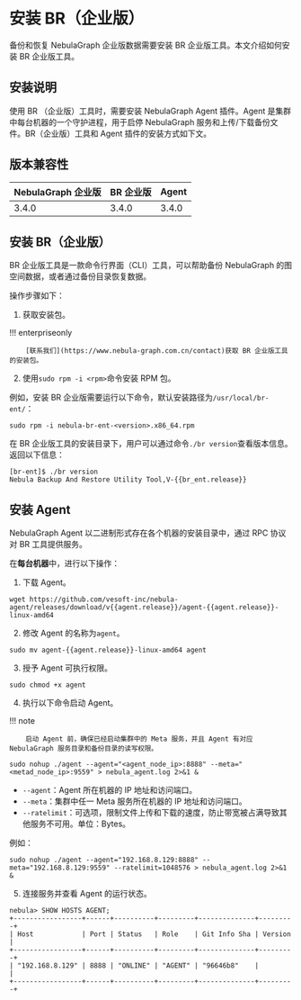 # 安装 BR（企业版）

备份和恢复 NebulaGraph 企业版数据需要安装 BR 企业版工具。本文介绍如何安装 BR 企业版工具。

## 安装说明

使用 BR （企业版）工具时，需要安装 NebulaGraph Agent 插件。Agent 是集群中每台机器的一个守护进程，用于启停 NebulaGraph 服务和上传/下载备份文件。BR（企业版）工具和 Agent 插件的安装方式如下文。

## 版本兼容性

|NebulaGraph 企业版|BR 企业版|Agent |
|:---|:---|:---|
|3.4.0|3.4.0|3.4.0|

## 安装 BR（企业版）

BR 企业版工具是一款命令行界面（CLI）工具，可以帮助备份 NebulaGraph 的图空间数据，或者通过备份目录恢复数据。

操作步骤如下：

1. 获取安装包。
   
  !!! enterpriseonly

        [联系我们](https://www.nebula-graph.com.cn/contact)获取 BR 企业版工具的安装包。


2. 使用`sudo rpm -i <rpm>`命令安装 RPM 包。
  <!-- 发版前需确认操作步骤及包名 -->
  例如，安装 BR 企业版需要运行以下命令，默认安装路径为`/usr/local/br-ent/`：

  `sudo rpm -i nebula-br-ent-<version>.x86_64.rpm`

在 BR 企业版工具的安装目录下，用户可以通过命令`./br version`查看版本信息。返回以下信息：

```
[br-ent]$ ./br version
Nebula Backup And Restore Utility Tool,V-{{br_ent.release}}
```

## 安装 Agent 

NebulaGraph Agent 以二进制形式存在各个机器的安装目录中，通过 RPC 协议对 BR 工具提供服务。

在**每台机器**中，进行以下操作：

1. 下载 Agent。

  ```
  wget https://github.com/vesoft-inc/nebula-agent/releases/download/v{{agent.release}}/agent-{{agent.release}}-linux-amd64
  ```

2. 修改 Agent 的名称为`agent`。

  ```
  sudo mv agent-{{agent.release}}-linux-amd64 agent
  ```

3. 授予 Agent 可执行权限。
  
  ```
  sudo chmod +x agent
  ```

4. 执行以下命令启动 Agent。
  
  !!! note

        启动 Agent 前，确保已经启动集群中的 Meta 服务，并且 Agent 有对应 NebulaGraph 服务目录和备份目录的读写权限。

  ```
  sudo nohup ./agent --agent="<agent_node_ip>:8888" --meta="<metad_node_ip>:9559" > nebula_agent.log 2>&1 &
  ```

  - `--agent`：Agent 所在机器的 IP 地址和访问端口。
  - `--meta`：集群中任一 Meta 服务所在机器的 IP 地址和访问端口。
  - `--ratelimit`：可选项，限制文件上传和下载的速度，防止带宽被占满导致其他服务不可用。单位：Bytes。

  例如：

  ```
  sudo nohup ./agent --agent="192.168.8.129:8888" --meta="192.168.8.129:9559" --ratelimit=1048576 > nebula_agent.log 2>&1 &
  ```

5. 连接服务并查看 Agent 的运行状态。
  
  ```
  nebula> SHOW HOSTS AGENT;
  +-----------------+------+----------+---------+--------------+---------+
  | Host            | Port | Status   | Role    | Git Info Sha | Version |
  +-----------------+------+----------+---------+--------------+---------+
  | "192.168.8.129" | 8888 | "ONLINE" | "AGENT" | "96646b8"    |         |
  +-----------------+------+----------+---------+--------------+---------+  
  ```
